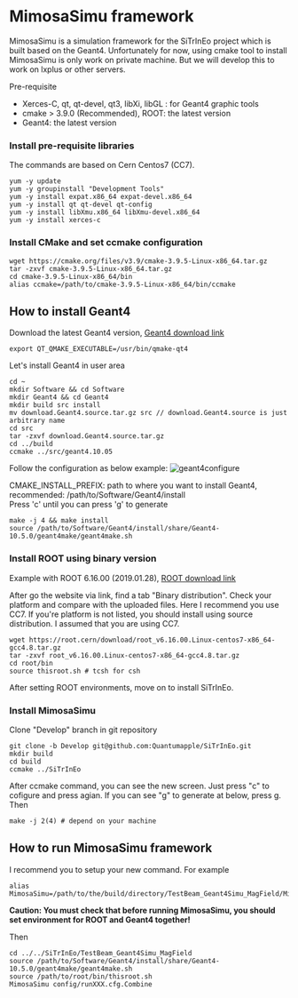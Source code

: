 MimosaSimu framework
====================
MimosaSimu is a simulation framework for the SiTrInEo project which is built based on the Geant4. 
Unfortunately for now, using cmake tool to install MimosaSimu is only work on private machine.
But we will develop this to work on lxplus or other servers.

Pre-requisite
- Xerces-C, qt, qt-devel, qt3, libXi, libGL : for Geant4 graphic tools
- cmake > 3.9.0 (Recommended), ROOT: the latest version
- Geant4: the latest version

### Install pre-requisite libraries
The commands are based on Cern Centos7 (CC7).

```
yum -y update
yum -y groupinstall "Development Tools"
yum -y install expat.x86_64 expat-devel.x86_64
yum -y install qt qt-devel qt-config
yum -y install libXmu.x86_64 libXmu-devel.x86_64
yum -y install xerces-c
```

### Install CMake and set ccmake configuration
```
wget https://cmake.org/files/v3.9/cmake-3.9.5-Linux-x86_64.tar.gz
tar -zxvf cmake-3.9.5-Linux-x86_64.tar.gz
cd cmake-3.9.5-Linux-x86_64/bin
alias ccmake=/path/to/cmake-3.9.5-Linux-x86_64/bin/ccmake
```

## How to install Geant4 

Download the latest Geant4 version, [Geant4 download link](https://geant4.web.cern.ch/support/download)

```
export QT_QMAKE_EXECUTABLE=/usr/bin/qmake-qt4
```

Let's install Geant4 in user area
```
cd ~
mkdir Software && cd Software
mkdir Geant4 && cd Geant4
mkdir build src install
mv download.Geant4.source.tar.gz src // download.Geant4.source is just arbitrary name
cd src
tar -zxvf download.Geant4.source.tar.gz
cd ../build
ccmake ../src/geant4.10.05
```

Follow the configuration as below example:
![geant4configure](https://user-images.githubusercontent.com/35092541/53545505-07368b80-3b6d-11e9-9397-58262f1c127c.png)

CMAKE\_INSTALL\_PREFIX: path to where you want to install Geant4, recommended: /path/to/Software/Geant4/install  
Press 'c' until you can press 'g' to generate

```
make -j 4 && make install
source /path/to/Software/Geant4/install/share/Geant4-10.5.0/geant4make/geant4make.sh
```

### Install ROOT using binary version

Example with ROOT 6.16.00 (2019.01.28), [ROOT download link](https://root.cern.ch/content/release-61600)

After go the website via link, find a tab "Binary distribution".
Check your platform and compare with the uploaded files.
Here I recommend you use CC7. 
If you're platform is not listed, you should install using source distribution.
I assumed that you are using CC7.

```
wget https://root.cern/download/root_v6.16.00.Linux-centos7-x86_64-gcc4.8.tar.gz
tar -zxvf root_v6.16.00.Linux-centos7-x86_64-gcc4.8.tar.gz
cd root/bin
source thisroot.sh # tcsh for csh
```

After setting ROOT environments, move on to install SiTrInEo.

### Install MimosaSimu

Clone "Develop" branch in git repository
```
git clone -b Develop git@github.com:Quantumapple/SiTrInEo.git
mkdir build
cd build
ccmake ../SiTrInEo
```
After ccmake command, you can see the new screen.
Just press "c" to cofigure and press agian.
If you can see "g" to generate at below, press g.
Then
```
make -j 2(4) # depend on your machine
```

## How to run MimosaSimu framework
I recommend you to setup your new command.
For example
```
alias MimosaSimu=/path/to/the/build/directory/TestBeam_Geant4Simu_MagField/MimosaSimu
```
**Caution: You must check that before running MimosaSimu, you should set environment for ROOT and Geant4 together!**  

Then
```
cd ../../SiTrInEo/TestBeam_Geant4Simu_MagField
source /path/to/Software/Geant4/install/share/Geant4-10.5.0/geant4make/geant4make.sh  
source /path/to/root/bin/thisroot.sh  
MimosaSimu config/runXXX.cfg.Combine
```





